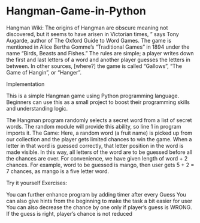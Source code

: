 # Hangman-Game-in-Python
Hangman Wiki: The origins of Hangman are obscure meaning not discovered, but it seems to have arisen in Victorian times, ” says Tony Augarde, author of The Oxford Guide to Word Games. The game is mentioned in Alice Bertha Gomme’s “Traditional Games” in 1894 under the name “Birds, Beasts and Fishes.” The rules are simple; a player writes down the first and last letters of a word and another player guesses the letters in between. In other sources, [where?] the game is called “Gallows”, “The Game of Hangin”, or “Hanger”.


Implementation

This is a simple Hangman game using Python programming language. Beginners can use this as a small project to boost their programming skills and understanding logic.

The Hangman program randomly selects a secret word from a list of secret words. The random module will provide this ability, so line 1 in program imports it.
The Game: Here, a random word (a fruit name) is picked up from our collection and the player gets limited chances to win the game.
When a letter in that word is guessed correctly, that letter position in the word is made visible. In this way, all letters of the word are to be guessed before all the chances are over.
For convenience, we have given length of word + 2 chances. For example, word to be guessed is mango, then user gets 5 + 2 = 7 chances, as mango is a five letter word.

Try it yourself Exercises:

You can further enhance program by adding timer after every Guess
You can also give hints from the beginning to make the task a bit easier for user
You can also decrease the chance by one only if player’s guess is WRONG. If the guess is right,
player’s chance is not reduced
